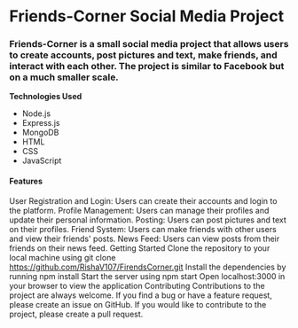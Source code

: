# Friends-Corner Social Media Project

### Friends-Corner is a small social media project that allows users to create accounts, post pictures and text, make friends, and interact with each other. The project is similar to Facebook but on a much smaller scale.

**Technologies Used**

- Node.js
- Express.js
- MongoDB
- HTML
- CSS
- JavaScript

#### Features

User Registration and Login: Users can create their accounts and login to the platform.
Profile Management: Users can manage their profiles and update their personal information.
Posting: Users can post pictures and text on their profiles.
Friend System: Users can make friends with other users and view their friends' posts.
News Feed: Users can view posts from their friends on their news feed.
Getting Started
Clone the repository to your local machine using git clone https://github.com/RishaV107/FirendsCorner.git
Install the dependencies by running npm install
Start the server using npm start
Open localhost:3000 in your browser to view the application
Contributing
Contributions to the project are always welcome. If you find a bug or have a feature request, please create an issue on GitHub. If you would like to contribute to the project, please create a pull request.
